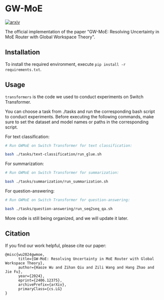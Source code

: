 # GW-MoE

[![arxiv](https://img.shields.io/badge/Arxiv-2406.12375-b31b1b.svg?logo=arXiv)](https://arxiv.org/abs/2406.12375)

The official implementation of the paper "GW-MoE: Resolving Uncertainty in MoE Router with Global Workspace Theory".

## Installation

To install the required environment, execute `pip install -r requirements.txt`.

## Usage

`transformers` is the code we used to conduct experiments on Switch Transformer.

You can choose a task from ./tasks and run the corresponding bash script to conduct experiments. Before executing the following commands, make sure to set the dataset and model names or paths in the corresponding script.

For text classification:

```bash
# Run GWMoE on Switch Transformer for text classification:

bash ./tasks/text-classification/run_glue.sh
```

For summarization:

```bash
# Run GWMoE on Switch Transformer for summarization:

bash ./tasks/summarization/run_summarization.sh
```

For question-answering:

```bash
# Run GWMoE on Switch Transformer for question-answering:

bash ./tasks/question-answering/run_seq2seq_qa.sh
```

More code is still being organized, and we will update it later.

## Citation

If you find our work helpful, please cite our paper:

```
@misc{wu2024gwmoe,
      title={GW-MoE: Resolving Uncertainty in MoE Router with Global Workspace Theory}, 
      author={Haoze Wu and Zihan Qiu and Zili Wang and Hang Zhao and Jie Fu},
      year={2024},
      eprint={2406.12375},
      archivePrefix={arXiv},
      primaryClass={cs.LG}
}
```





